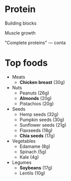 # Protein

Building blocks

Muscle growth

"Complete proteins" — conta

# Top foods

* Meats
    * **Chicken breast** (30g)
* Nuts
    * Peanuts (26g)
    * **Almonds** (20g)
    * Pistachios (20g)
* Seeds
    * Hemp seeds (32g)
    * Pumpkin seeds (30g)
    * Sunflower seeds (21g)
    * Flaxseeds (18g)
    * **Chia seeds** (17g)
* Vegetables
    * Edamame (8g)
    * Spinach (5g)
    * Kale (4g)
* Legumes
    * **Soybeans** (17g)
    * Lentils (10g)
